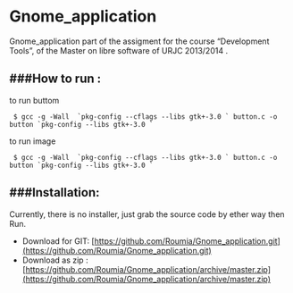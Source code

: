 Gnome_application
=================

Gnome_application  part of the assigment for the course “Development Tools”, of the Master on libre software of URJC 2013/2014 .
  


###How to run :
----------------
to run buttom

     $ gcc -g -Wall  `pkg-config --cflags --libs gtk+-3.0 ` button.c -o button `pkg-config --libs gtk+-3.0 `
     
to run image

     $ gcc -g -Wall  `pkg-config --cflags --libs gtk+-3.0 ` button.c -o button `pkg-config --libs gtk+-3.0 `

###Installation:
----------------

   Currently, there is no installer, just grab the source code  by ether way then Run.
  * Download for GIT: [https://github.com/Roumia/Gnome_application.git](https://github.com/Roumia/Gnome_application.git)
  * Download as zip : [https://github.com/Roumia/Gnome_application/archive/master.zip](https://github.com/Roumia/Gnome_application/archive/master.zip)


